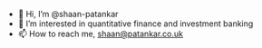 - 👋 Hi, I’m @shaan-patankar
- 👀 I’m interested in quantitative finance and investment banking
- 📫 How to reach me, shaan@patankar.co.uk

<!---
shaan-patankar/shaan-patankar is a ✨ special ✨ repository because its `README.md` (this file) appears on your GitHub profile.
You can click the Preview link to take a look at your changes.
--->
